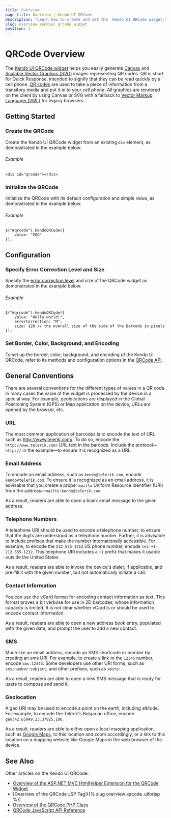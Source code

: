 ```yaml
---
title: Overview
page_title: Overview | Kendo UI QRCode
description: "Learn how to create and set the  Kendo UI QRCode widget."
slug: overview_kendoui_qrcode_widget
position: 1
---
```


# QRCode Overview

The [Kendo UI QRCode widget](http://demos.telerik.com/kendo-ui/qrcode/index) helps you easily generate [Canvas](https://en.wikipedia.org/wiki/Canvas_X) and [Scalable Vector Graphics (SVG)](https://en.wikipedia.org/wiki/Scalable_Vector_Graphics) images representing QR codes. QR is short for Quick Response, intended to signify that they can be read quickly by a cell phone. [QR codes](https://en.wikipedia.org/wiki/QR_code) are used to take a piece of information from a transitory media and put it in to your cell phone. All graphics are rendered on the client by using Canvas or SVG with a fallback to [Vector Markup Language (VML)](https://en.wikipedia.org/wiki/Vector_Markup_Language) for legacy browsers.

## Getting Started

### Create the QRCode

Create the Kendo UI QRCode widget from an existing `div` element, as demonstrated in the example below.

###### Example

    <div id="qrcode"></div>

### Initialize the QRCode

Initialize the QRCode with its default configuration and simple value, as demonstrated in the example below.

###### Example

    $("#qrcode").kendoQRCode({
        value: "FOO"
    });

## Configuration

### Specify Error Correction Level and Size

Specify the [error correction level](http://en.wikipedia.org/wiki/QR_code#Error_correction) and size of the QRCode widget as demonstrated in the example below.

###### Example

    $("#qrcode").kendoQRCode({
        value: "Hello world!",
		errorCorrection: "M",
		size: 120 // the overall size of the side of the Barcode in pixels
    });

### Set Border, Color, Background, and Encoding

To set up the border, color, background, and encoding of the Kendo UI QRCode, refer to its methods and configuration options in the [QRCode API](/api/javascript/dataviz/ui/qrcode).

## General Conventions

There are several conventions for the different types of values in a QR code. In many cases the value of the widget is processed by the device in a special way. For example, geolocations are displayed in the Global Positioning System (GPS) or Map application on the device, URLs are opened by the browser, etc.

### URL

The most common application of barcodes is to encode the text of URL such as http://www.telerik.com/. To do so, encode the `http://www.telerik.com/` URL text in the barcode. Include the protocol&mdash;`http://` in the example&mdash;to ensure it is recognized as a URL.

### Email Address

To encode an email address, such as `kendo@telerik.com`, encode `kendo@telerik.com`. To ensure it is recognized as an email address, it is advisable that you create a proper `mailto` Uniform Resource Identifier (URI) from the address&mdash;`mailto:kendo@telerik.com`.

As a result, readers are able to open a blank email message to the given address.

### Telephone Numbers

A telephone URI should be used to encode a telephone number, to ensure that the digits are understood as a telephone number. Further, it is advisable to include prefixes that make the number internationally accessible. For example, to encode the `212-555-1212` US phone number, encode `tel:+1-212-555-1212`. This telephone URI includes a `+1` prefix that makes it usable outside the United States.

As a result, readers are able to invoke the device's dialer, if applicable, and pre-fill it with the given number, but not automatically initiate a call.

### Contact Information

You can use the [vCard](http://en.wikipedia.org/wiki/VCard) format for encoding contact information as text. This format proves a bit verbose for use in 2D barcodes, whose information capacity is limited. It is not clear whether vCard is or should be used to encode contact information.

As a result, readers are able to open a new address book entry, populated with the given data, and prompt the user to add a new contact.

### SMS

Much like an email address, encode an SMS shortcode or number by creating an sms URI. For example, to create a link to the `12345` number, encode `sms:12345`. Some developers use other URI forms, such as `sms:number:subject`, and other prefixes, such as `smsto:`.

As a result, readers are able to open a new SMS message that is ready for users to compose and send it.

### Geolocation

A geo URI may be used to encode a point on the earth, including altitude. For example, to encode the Telerik's Bulgarian office, encode `geo:42.65049,23.37925,100`.

As a result, readers are able to either open a local mapping application, such as [Google Maps](https://www.google.bg/maps/), to this location and zoom accordingly, or a link to this location on a mapping website like Google Maps in the web browser of the device.

## See Also

Other articles on the Kendo UI QRCode:

* [Overview of the ASP.NET MVC HtmlHelper Extension for the QRCode Widget](/aspnet-mvc/helpers/qrcode/overview)
* [Overview of the QRCode JSP Tag]({% slug overview_qrcode_uiforjsp %})
* [Overview of the QRCode PHP Class](/php/widgets/qrcode/overview)
* [QRCode JavaScript API Reference](/api/javascript/dataviz/ui/qrcode)
